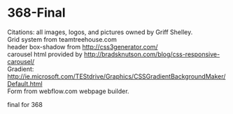 368-Final
=========
Citations:
all images, logos, and pictures owned by Griff Shelley.
<br>
Grid system from teamtreehouse.com
<br>
header box-shadow from http://css3generator.com/
<br>
carousel html provided by http://bradsknutson.com/blog/css-responsive-carousel/
<br>
Gradient: http://ie.microsoft.com/TEStdrive/Graphics/CSSGradientBackgroundMaker/Default.html
<br>
Form from webflow.com webpage builder.

final for 368
